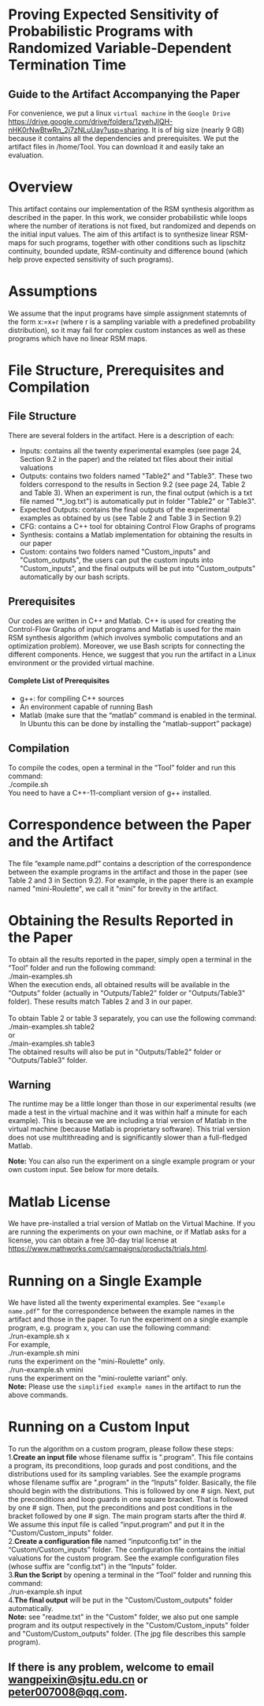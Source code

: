 Proving Expected Sensitivity of Probabilistic Programs with Randomized Variable-Dependent Termination Time
===========
Guide to the Artifact Accompanying the Paper
--------
For convenience, we put a linux `virtual machine` in the `Google Drive` https://drive.google.com/drive/folders/1zyehJIQH-nHK0rNwBtwRn_2j7zNLuUay?usp=sharing. It is of big size (nearly 9 GB) because it contains all the dependencies and prerequisites. We put the artifact files in /home/Tool. You can download it and easily take an evaluation.<br>

# Overview
This artifact contains our implementation of the RSM synthesis algorithm as described in the paper. In this work, we consider probabilistic while loops where the number of iterations is not fixed, but randomized and depends on the initial input values. The aim of this artifact is to synthesize linear RSM-maps for such programs, together with other conditions such as lipschitz continuity, bounded update, RSM-continuity and difference bound (which help prove expected sensitivity of such programs).

# Assumptions
We assume that the input programs have simple assignment statemnts of the form x:=x+r (where r is a sampling variable with a predefined probability distribution), so it may fail for complex custom instances as well as these programs which have no linear RSM maps.

# File Structure, Prerequisites and Compilation

## File Structure
There are several folders in the artifact. Here is a description of each:
* Inputs: contains all the twenty experimental examples (see page 24, Section 9.2 in the paper) and the related txt files about their initial valuations
* Outputs: contains two folders named "Table2" and "Table3". These two folders correspond to the results in Section 9.2 (see page 24, Table 2 and Table 3). When an experiment is run, the final output (which is a txt file named "*_log.txt") is automatically put in folder "Table2" or "Table3".
* Expected Outputs: contains the final outputs of the experimental examples as obtained by us (see Table 2 and Table 3 in Section 9.2)
* CFG: contains a C++ tool for obtaining Control Flow Graphs of programs
* Synthesis: contains a Matlab implementation for obtaining the results in our paper
* Custom: contains two folders named "Custom_inputs" and "Custom_outputs", the users can put the custom inputs into "Custom_inputs", and the final outputs will be put into "Custom_outputs" automatically by our bash scripts.

## Prerequisites
Our codes are written in C++ and Matlab. C++ is used for creating the Control-Flow Graphs of input programs and Matlab is used for the main RSM synthesis algorithm (which involves symbolic computations and an optimization problem). Moreover, we use Bash scripts for connecting the different components. Hence, we suggest that you run the artifact in a Linux environment or the provided virtual machine.
#### Complete List of Prerequisites
* g++: for compiling C++ sources
*	An environment capable of running Bash
*	Matlab (make sure that the “matlab” command is enabled in the terminal. In Ubuntu this can be done by installing the “matlab-support” package)

## Compilation
To compile the codes, open a terminal in the “Tool” folder and run this command: <br>
./compile.sh <br>
You need to have a C++-11-compliant version of g++ installed.


# Correspondence between the Paper and the Artifact
The file “example name.pdf” contains a description of the correspondence between the example programs in the artifact and those in the paper (see Table 2 and 3 in Section 9.2). For example, in the paper there is an example named "mini-Roulette", we call it "mini" for brevity in the artifact.

# Obtaining the Results Reported in the Paper
To obtain all the results reported in the paper, simply open a terminal in the “Tool” folder and run the following command:<br>
./main-examples.sh <br>
When the execution ends, all obtained results will be available in the “Outputs” folder (actually in "Outputs/Table2" folder or "Outputs/Table3" folder). These results match Tables 2 and 3 in our paper. <br>
<br>
To obtain Table 2 or table 3 separately, you can use the following command:<br>
./main-examples.sh table2 <br>
or <br>
./main-examples.sh table3 <br>
The obtained results will also be put in "Outputs/Table2" folder or "Outputs/Table3" folder.<br>
## Warning
The runtime may be a little longer than those in our experimental results (we made a test in the virtual machine and it was within half a minute for each example). This is because we are including a trial version of Matlab in the virtual machine (because Matlab is proprietary software). This trial version does not use multithreading and is significantly slower than a full-fledged Matlab. <br>

**Note:** You can also run the experiment on a single example program or your own custom input. See below for more details.

# Matlab License
We have pre-installed a trial version of Matlab on the Virtual Machine. If you are running the experiments on your own machine, or if Matlab asks for a license, you can obtain a free 30-day trial license at https://www.mathworks.com/campaigns/products/trials.html.

# Running on a Single Example
We have listed all the twenty experimental examples. See `“example name.pdf”` for the correspondence between the example names in the artifact and those in the paper. To run the experiment on a single example program, e.g. program x, you can use the following command:<br>
./run-example.sh x <br>
For example, <br>
./run-example.sh mini <br>
runs the experiment on the "mini-Roulette" only. <br>
./run-example.sh vmini <br>
runs the experiment on the "mini-roulette variant" only. <br>
**Note:** Please use the `simplified example names` in the artifact to run the above commands.

# Running on a Custom Input
To run the algorithm on a custom program, please follow these steps: <br>
1.**Create an input file**  whose filename suffix is ".program". This file contains a program, its preconditions, loop gurads and post conditions, and the distributions used for its sampling variables. See the example programs whose filename suffix are ".program" in the “Inputs” folder. Basically, the file should begin with the distributions. This is followed by one # sign. Next, put the preconditions and loop guards in one square bracket. That is followed by one # sign. Then, put the preconditions and post conditions in the bracket followed by one # sign. The main program starts after the third #. We assume this input file is called “input.program” and put it in the "Custom/Custom_inputs" folder.<br>
2.**Create a configuration file** named “inputconfig.txt” in the “Custom/Custom_inputs” folder. The configuration file contains the initial valuations for the custom program. See the example configuration files (whose suffix are "config.txt") in the “Inputs” folder.<br>
3.**Run the Script** by opening a terminal in the “Tool” folder and running this command:<br>
./run-example.sh input <br>
4.**The final output** will be put in the "Custom/Custom_outputs" folder automatically. <br>
**Note:** see "readme.txt" in the "Custom" folder, we also put one sample program and its output respectively in the "Custom/Custom_inputs" folder and "Custom/Custom_outputs" folder. (The jpg file describes this sample program).

## If there is any problem, welcome to email wangpeixin@sjtu.edu.cn or peter007008@qq.com.





